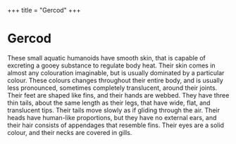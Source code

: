 +++
title = "Gercod"
+++

# Gercod

These small aquatic humanoids have smooth skin, that is capable of excreting a gooey substance to regulate body heat.
Their skin comes in almost any colouration imaginable, but is usually dominated by a particular colour. These colours
changes throughout their entire body, and is usually less pronounced, sometimes completely translucent, around their
joints. Their feet are shaped like fins, and their hands are webbed. They have three thin tails, about the same length
as their legs, that have wide, flat, and translucent tips. Their tails move slowly as if gliding through the air. Their
heads have human-like proportions, but they have no external ears, and their hair consists of appendages that resemble
fins. Their eyes are a solid colour, and their necks are covered in gills.
